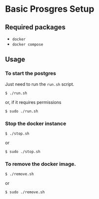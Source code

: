 # Basic Prosgres Setup

## Required packages
* `docker`
* `docker compose`

## Usage
### To start the postgres
Just need to run the `run.sh` script.
``` shell
$ ./run.sh
```
or, if it requires permissions
``` shell
$ sudo ./run.sh
```

### Stop the docker instance
``` shell
$ ./stop.sh 
```
or
``` shell
$ sudo ./stop.sh
```

### To remove the docker image.
``` shell
$ ./remove.sh
```
or
``` shell
$ sudo ./remove.sh
```

